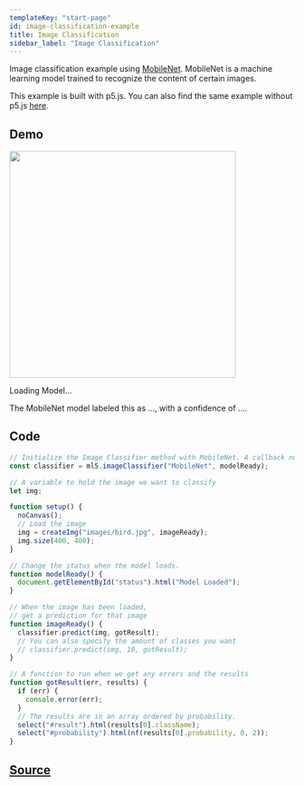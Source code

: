 ```yaml
---
templateKey: "start-page"
id: image-classification-example
title: Image Classification
sidebar_label: "Image Classification"
---
```


Image classification example using [MobileNet](https://github.com/tensorflow/tfjs-models/tree/master/mobilenet). MobileNet is a machine learning model trained to recognize the content of certain images.

This example is built with p5.js. You can also find the same example without p5.js [here](https://github.com/ml5js/ml5-examples/tree/master/javascript/ImageClassification/ImageClassification).

## Demo

<div class="example">
  <img src="/assets/img/bird.jpg" id="targetImage" width=400/>
  <p id="status">Loading Model...</p>
  <p>The MobileNet model labeled this as <span id="result">...</span>, with a confidence of <span id="probability">...</span>.</p>
</div>

<script src="assets/scripts/example-image-classification.js"></script>

## Code

```javascript
// Initialize the Image Classifier method with MobileNet. A callback needs to be passed.
const classifier = ml5.imageClassifier("MobileNet", modelReady);

// A variable to hold the image we want to classify
let img;

function setup() {
  noCanvas();
  // Load the image
  img = createImg("images/bird.jpg", imageReady);
  img.size(400, 400);
}

// Change the status when the model loads.
function modelReady() {
  document.getElementById("status").html("Model Loaded");
}

// When the image has been loaded,
// get a prediction for that image
function imageReady() {
  classifier.predict(img, gotResult);
  // You can also specify the amount of classes you want
  // classifier.predict(img, 10, gotResult);
}

// A function to run when we get any errors and the results
function gotResult(err, results) {
  if (err) {
    console.error(err);
  }
  // The results are in an array ordered by probability.
  select("#result").html(results[0].className);
  select("#probability").html(nf(results[0].probability, 0, 2));
}
```

## [Source](https://github.com/ml5js/ml5-examples/tree/master/p5js/ImageClassification/ImageClassification)
